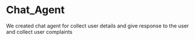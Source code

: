 # Chat_Agent
We created chat agent for collect user details and give response to the user and collect user complaints 

